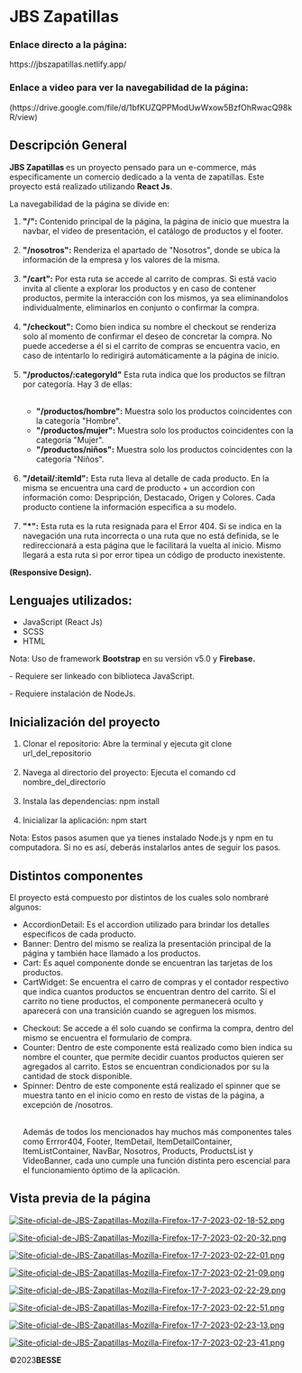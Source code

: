 <h1>JBS Zapatillas</h1>

<h3> Enlace directo a la página:</h3>
https://jbszapatillas.netlify.app/
<h3> Enlace a video para ver la navegabilidad de la página: </h3>
(https://drive.google.com/file/d/1bfKUZQPPModUwWxow5BzfOhRwacQ98kR/view)

<h2>Descripción General</h2>
<p><b>JBS Zapatillas </b> es un proyecto pensado para un e-commerce, más especificamente un comercio dedicado a la venta de zapatillas. Este proyecto está realizado utilizando <b>React Js</b>.</p>
<p>La navegabilidad de la página se divide en:</p>
<ol>
    <li><b>"/":</b> Contenido principal de la página, la página de inicio que muestra la navbar, el video de presentación, el catálogo de productos y el footer.</li>
  <br>
    <li><b>"/nosotros":</b> Renderiza el apartado de "Nosotros", donde se ubica la información de la empresa y los valores de la misma.</li>
  <br>
    <li><b>"/cart":</b> Por esta ruta se accede al carrito de compras. Si está vacio invita al cliente a explorar los productos y en caso de contener productos, permite la interacción con los mismos, ya sea eliminandolos individualmente, eliminarlos en conjunto o confirmar la compra. </li>
  <br>
    <li><b>"/checkout":</b> Como bien indica su nombre el checkout se renderiza solo al momento de confirmar el deseo de concretar la compra. No puede accederse a él si el carrito de compras se encuentra vacio, en caso de intentarlo lo redirigirá automáticamente a la página de inicio.</li> 
  <br>
    <li><b>"/productos/:categoryId"</b> Esta ruta indica que los productos se filtran por categoría. Hay 3 de ellas:</li>
  <br>
    <ul>  
      <li><b>"/productos/hombre":</b> Muestra solo los productos coincidentes con la categoría "Hombre".</li>
      <li><b>"/productos/mujer":</b> Muestra solo los productos coincidentes con la categoría "Mujer".</li>
      <li><b>"/productos/niños":</b> Muestra solo los productos coincidentes con la categoría "Niños".</li>   
    </ul>
  <br>
    <li><b>"/detail/:itemId":</b> Esta ruta lleva al detalle de cada producto. En la misma se encuentra una card de producto + un accordion con información como: Despripción, Destacado, Origen y Colores. Cada producto contiene la información especifica a su modelo.</li>
  <br>  
    <li><b>"*":</b> Esta ruta es la ruta resignada para el Error 404. Si se indica en la navegación una ruta incorrecta o una ruta que no está definida, se le redireccionará a esta página que le facilitará la vuelta al inicio. Mismo llegará a esta ruta si por error tipea un código de producto inexistente.</li>
</ol>

<b>(Responsive Design).</b>  
<h2>Lenguajes utilizados:</h2>
<ul>
    <li>JavaScript (React Js)</li>
    <li>SCSS</li>
    <li>HTML</li>
</ul>
<p>Nota: Uso de framework <b>Bootstrap</b> en su versión v5.0 y <b>Firebase.</b></p>
<p> - Requiere ser linkeado con biblioteca JavaScript. </p>
<p> - Requiere instalación de NodeJs. </p>

<h2> Inicialización del proyecto</h2>
<ol>
  <li>Clonar el repositorio: Abre la terminal y ejecuta git clone url_del_repositorio</li>
<br>
  <li>Navega al directorio del proyecto: Ejecuta el comando cd nombre_del_directorio</li>
 <br>
    <li>Instala las dependencias: npm install</li>
  <br>
    <li>Inicializar la aplicación: npm start</li>
</ol>
<p>Nota: Estos pasos asumen que ya tienes instalado Node.js y npm en tu computadora. Si no es así, deberás instalarlos antes de seguir los pasos.</p>

<h2>Distintos componentes</h2>
<p> El proyecto está compuesto por distintos de los cuales solo nombraré algunos:</p>
<ul>
<li>AccordionDetail: Es el accordion utilizado para brindar los detalles especificos de cada producto.</li>
<li>Banner: Dentro del mismo se realiza la presentación principal de la página y también hace llamado a los productos.</li>
<li>Cart: Es aquel componente donde se encuentran las tarjetas de los productos. </li>
<li>CartWidget: Se encuentra el carro de compras y el contador respectivo que indica cuantos productos se encuentran dentro del carrito. Si el carrito no tiene productos, el componente permanecerá oculto y aparecerá con una transición cuando se agreguen los mismos.</p>
<li>Checkout: Se accede a él solo cuando se confirma la compra, dentro del mismo se encuentra el formulario de compra.</li>
<li>Counter: Dentro de este componente está realizado como bien indica su nombre el counter, que permite decidir cuantos productos quieren ser agregados al carrito. Estos se encuentran condicionados por su la cantidad de stock disponible.</li>  
<li>Spinner: Dentro de este componente está realizado el spinner que se muestra tanto en el inicio como en resto de vistas de la página, a excepción de /nosotros.</li>
  <br>
<p> Además de todos los mencionados hay muchos más componentes tales como Errror404, Footer, ItemDetail, ItemDetailContainer, ItemListContainer, NavBar, Nosotros, Products, ProductsList y VideoBanner, cada uno cumple una función distinta pero escencial para el funcionamiento óptimo de la aplicación.</p>  
</ul> 
<h2> Vista previa de la página</h2>

[![Site-oficial-de-JBS-Zapatillas-Mozilla-Firefox-17-7-2023-02-18-52.png](https://i.postimg.cc/8cZC9zXn/Site-oficial-de-JBS-Zapatillas-Mozilla-Firefox-17-7-2023-02-18-52.png)](https://postimg.cc/64GwGtXd)


[![Site-oficial-de-JBS-Zapatillas-Mozilla-Firefox-17-7-2023-02-20-32.png](https://i.postimg.cc/jSTfqF44/Site-oficial-de-JBS-Zapatillas-Mozilla-Firefox-17-7-2023-02-20-32.png)](https://postimg.cc/F7PzDGqY)


[![Site-oficial-de-JBS-Zapatillas-Mozilla-Firefox-17-7-2023-02-22-01.png](https://i.postimg.cc/NGr26cNx/Site-oficial-de-JBS-Zapatillas-Mozilla-Firefox-17-7-2023-02-22-01.png)](https://postimg.cc/JtMh89Cy)

[![Site-oficial-de-JBS-Zapatillas-Mozilla-Firefox-17-7-2023-02-21-09.png](https://i.postimg.cc/zvWL8CLQ/Site-oficial-de-JBS-Zapatillas-Mozilla-Firefox-17-7-2023-02-21-09.png)](https://postimg.cc/wRqxksQ5)

[![Site-oficial-de-JBS-Zapatillas-Mozilla-Firefox-17-7-2023-02-22-29.png](https://i.postimg.cc/wv1yb89g/Site-oficial-de-JBS-Zapatillas-Mozilla-Firefox-17-7-2023-02-22-29.png)](https://postimg.cc/47Txm0KS)

[![Site-oficial-de-JBS-Zapatillas-Mozilla-Firefox-17-7-2023-02-22-51.png](https://i.postimg.cc/HsX5ggXL/Site-oficial-de-JBS-Zapatillas-Mozilla-Firefox-17-7-2023-02-22-51.png)](https://postimg.cc/Vds5q27y)

[![Site-oficial-de-JBS-Zapatillas-Mozilla-Firefox-17-7-2023-02-23-13.png](https://i.postimg.cc/3J549cVQ/Site-oficial-de-JBS-Zapatillas-Mozilla-Firefox-17-7-2023-02-23-13.png)](https://postimg.cc/6TcppYBM)

[![Site-oficial-de-JBS-Zapatillas-Mozilla-Firefox-17-7-2023-02-23-41.png](https://i.postimg.cc/28QqtxNb/Site-oficial-de-JBS-Zapatillas-Mozilla-Firefox-17-7-2023-02-23-41.png)](https://postimg.cc/rKpF0xmM)

<p>
  ©2023<b>BESSE</b>
</p>  
